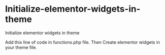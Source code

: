 # Initialize-elementor-widgets-in-theme
Initialize elementor widgets in theme

Add this line of code in functions.php file.
Then Create elementor widgets in your theme file.
